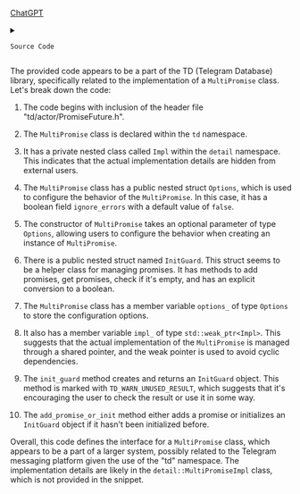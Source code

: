 [ChatGPT](https://chat.openai.com/c/37d4b794-7b27-4d81-92b1-15a75ea447e5)

<details>
  <summary>

    Source Code

  </summary>
  
```cpp


#pragma once
#include "td/actor/PromiseFuture.h"

namespace td {
namespace detail {
class MultiPromiseImpl;
}

class MultiPromise {
  using Impl = detail::MultiPromiseImpl;

 public:
  struct Options {
    Options() {
    }
    bool ignore_errors{false};
  };
  explicit MultiPromise(Options options = Options{}) : options_(options) {
  }

  struct InitGuard {
   public:
    InitGuard() = default;
    InitGuard(std::shared_ptr<Impl> impl) : impl_(std::move(impl)) {
    }
    InitGuard(InitGuard &&other) = default;
    InitGuard &operator=(InitGuard &&other) = default;
    InitGuard(const InitGuard &other) = delete;
    InitGuard &operator=(const InitGuard &other) = delete;

    void add_promise(Promise<> promise);
    Promise<> get_promise();
    bool empty() const;
    explicit operator bool() const;

   private:
    std::shared_ptr<Impl> impl_;
  };

  TD_WARN_UNUSED_RESULT InitGuard init_guard();
  TD_WARN_UNUSED_RESULT InitGuard add_promise_or_init(Promise<> promise);

 private:
  Options options_;
  std::weak_ptr<Impl> impl_;
};
}  // namespace td



  ```
</details>

The provided code appears to be a part of the TD (Telegram Database) library, specifically related to the implementation of a `MultiPromise` class. Let's break down the code:

1. The code begins with inclusion of the header file "td/actor/PromiseFuture.h".

2. The `MultiPromise` class is declared within the `td` namespace.

3. It has a private nested class called `Impl` within the `detail` namespace. This indicates that the actual implementation details are hidden from external users.

4. The `MultiPromise` class has a public nested struct `Options`, which is used to configure the behavior of the `MultiPromise`. In this case, it has a boolean field `ignore_errors` with a default value of `false`.

5. The constructor of `MultiPromise` takes an optional parameter of type `Options`, allowing users to configure the behavior when creating an instance of `MultiPromise`.

6. There is a public nested struct named `InitGuard`. This struct seems to be a helper class for managing promises. It has methods to add promises, get promises, check if it's empty, and has an explicit conversion to a boolean.

7. The `MultiPromise` class has a member variable `options_` of type `Options` to store the configuration options.

8. It also has a member variable `impl_` of type `std::weak_ptr<Impl>`. This suggests that the actual implementation of the `MultiPromise` is managed through a shared pointer, and the weak pointer is used to avoid cyclic dependencies.

9. The `init_guard` method creates and returns an `InitGuard` object. This method is marked with `TD_WARN_UNUSED_RESULT`, which suggests that it's encouraging the user to check the result or use it in some way.

10. The `add_promise_or_init` method either adds a promise or initializes an `InitGuard` object if it hasn't been initialized before.

Overall, this code defines the interface for a `MultiPromise` class, which appears to be a part of a larger system, possibly related to the Telegram messaging platform given the use of the "td" namespace. The implementation details are likely in the `detail::MultiPromiseImpl` class, which is not provided in the snippet.
